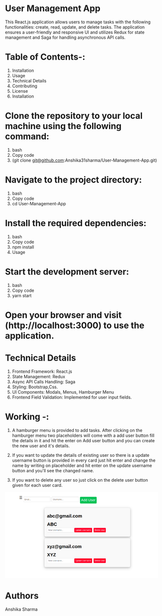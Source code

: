 
# User Management App  


This React.js application allows users to manage tasks with the following functionalities: create, read, update, and delete tasks. The application ensures a user-friendly and responsive UI and utilizes Redux for state management and Saga for handling asynchronous API calls.

# Table of Contents-:


1. Installation
2. Usage
3. Technical Details
4. Contributing
5. License
6. Installation


# Clone the repository to your local machine using the following command:


1. bash
2. Copy code
3. (git clone git@github.com:Anshika31sharma/User-Management-App.git)


# Navigate to the project directory:


1. bash
2. Copy code
3. cd User-Management-App


# Install the required dependencies:


1. bash
2. Copy code
3. npm install
4. Usage


# Start the development server:


1. bash
2. Copy code
3. yarn start


# Open your browser and visit (http://localhost:3000) to use the application.


# Technical Details


1. Frontend Framework: React.js
2. State Management: Redux
3. Async API Calls Handling: Saga
4. Styling: Bootstrap,Css.
5. UI Components: Modals, Menus, Hamburger Menu
6. Frontend Field Validation: Implemented for user input fields.
 
# Working -:

1. A hamburger menu is provided  to add tasks. After clicking on the hamburger menu two placeholders will come with a add user button fill the details in it and hit the enter on Add user button and you can create the new user and it's details.

2. If you want to update the details of existing user so there is a update username button is provided in every card just hit enter and change the name by writing on placeholder and hit enter on the update username button and you'll see the changed name.

3. If you want to delete any user so  just click on the delete user button given for each user card.

![Crud App](/src/Assets/todolist.png)


# Authors

Anshika Sharma




